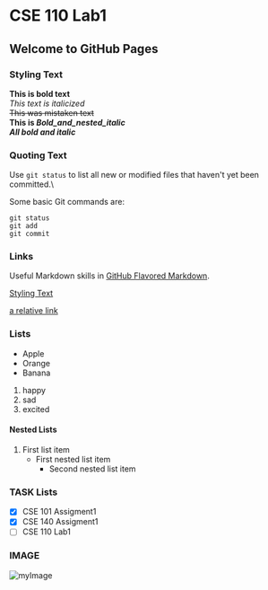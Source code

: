 # CSE 110 Lab1
## Welcome to GitHub Pages

### Styling Text
**This is bold text**\
*This text is italicized*\
~~This was mistaken text~~\
**This is _Bold_and_nested_italic_**\
***All bold and italic***

### Quoting Text

Use `git status` to list all new or modified files that haven't yet been committed.\

Some basic Git commands are:
```
git status
git add
git commit
```
### Links
Useful Markdown skills in [GitHub Flavored Markdown](https://canvas.ucsd.edu/courses/21783/assignments/255474).

[Styling Text](#4)

[a relative link](index.md)

### Lists
- Apple
- Orange
- Banana

1. happy
2. sad
3. excited

#### Nested Lists
1. First list item
   - First nested list item
     - Second nested list item
     
### TASK Lists
- [x] CSE 101 Assigment1
- [x] CSE 140 Assigment1
- [ ] CSE 110 Lab1

### IMAGE
![myImage](https://media.giphy.com/media/XRB1uf2F9bGOA/giphy.gif)
